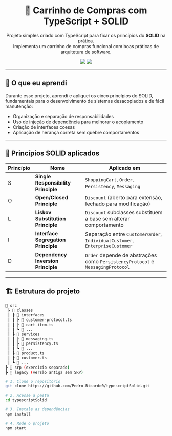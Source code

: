 <h1 align="center">🛒 Carrinho de Compras com TypeScript + SOLID</h1>

<p align="center">
  Projeto simples criado com TypeScript para fixar os princípios do <strong>SOLID</strong> na prática.<br/>
  Implementa um carrinho de compras funcional com boas práticas de arquitetura de software.
</p>

<p align="center">
  <img src="https://img.shields.io/badge/Made%20with-TypeScript-007acc?style=for-the-badge&logo=typescript" />
  <img src="https://img.shields.io/github/last-commit/Pedro-Ricardo0/typescriptSolid?style=for-the-badge" />
</p>

---

## 🧠 O que eu aprendi

Durante esse projeto, aprendi e apliquei os cinco princípios do SOLID, fundamentais para o desenvolvimento de sistemas desacoplados e de fácil manutenção:

- Organização e separação de responsabilidades
- Uso de injeção de dependência para melhorar o acoplamento
- Criação de interfaces coesas
- Aplicação de herança correta sem quebre comportamentos

---

## 🧩 Princípios SOLID aplicados

| Princípio | Nome | Aplicado em |
|----------|------|-------------|
| S | **Single Responsibility Principle** | `ShoppingCart`, `Order`, `Persistency`, `Messaging` |
| O | **Open/Closed Principle**         | `Discount` (aberto para extensão, fechado para modificação) |
| L | **Liskov Substitution Principle** | `Discount` subclasses substituem a base sem alterar comportamento |
| I | **Interface Segregation Principle** | Separação entre `CustomerOrder`, `IndividualCustomer`, `EnterpriseCustomer` |
| D | **Dependency Inversion Principle** | `Order` depende de abstrações como `PersistencyProtocol` e `MessagingProtocol` |

---

## 🏗️ Estrutura do projeto

```bash
📁 src
 ┣ 📁 classes
 ┃ ┣ 📁 interfaces
 ┃ ┃ ┣ 📄 customer-protocol.ts
 ┃ ┃ ┣ 📄 cart-item.ts
 ┃ ┃ ┗ 📄 ...
 ┃ ┣ 📁 services
 ┃ ┃ ┣ 📄 messaging.ts
 ┃ ┃ ┣ 📄 persistency.ts
 ┃ ┃ ┗ 📄 ...
 ┃ ┣ 📄 product.ts
 ┃ ┣ 📄 customer.ts
 ┃ ┗ 📄 ...
┣ 📁 srp (exercício separado)
┣ 📁 legacy (versão antiga sem SRP)

# 1. Clone o repositório
git clone https://github.com/Pedro-Ricardo0/typescriptSolid.git

# 2. Acesse a pasta
cd typescriptSolid

# 3. Instale as dependências
npm install

# 4. Rode o projeto
npm start
